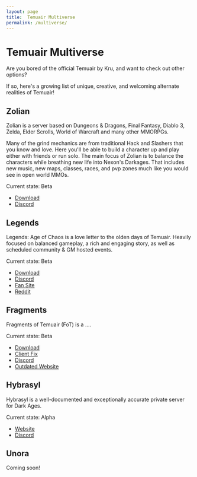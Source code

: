 ```yaml
---
layout: page
title:  Temuair Multiverse
permalink: /multiverse/
---
```


<!-- Reminder: this page was motivated by my ideas being called "retarded" in DAU... -->
# Temuair Multiverse

Are you bored of the official Temuair by Kru, and want to check out other options?

If so, here's a growing list of unique, creative, and welcoming alternate realities of Temuair!

## Zolian

Zolian is a server based on Dungeons & Dragons, Final Fantasy, Diablo 3, Zelda, Elder Scrolls, World of Warcraft and many other MMORPGs.

Many of the grind mechanics are from traditional Hack and Slashers that you know and love. Here you'll be able to build a character up and play either with friends or run solo. The main focus of Zolian is to balance the characters while breathing new life into Nexon's Darkages. That includes new music, new maps, classes, races, and pvp zones much like you would see in open world MMOs.

Current state: Beta

- [Download](https://www.thebucknetwork.com/zolian)
- [Discord](https://discord.gg/WbP2wU5CcB)

## Legends

Legends: Age of Chaos is a love letter to the olden days of Temuair. Heavily focused on balanced gameplay, a rich and engaging story, as well as scheduled community & GM hosted events.

Current state: Beta

- [Download](https://drive.google.com/file/d/1R6tSZ8SYC-A38VZoj2FnwpACnP2gjikn/edit)
- [Discord](https://discord.gg/YekJdzKzQR)
- [Fan Site](https://sevmccauley.wixsite.com/legends)
- [Reddit](https://www.reddit.com/r/Darkages/comments/13nrgfw/legends_age_of_chaos_private_server/)

## Fragments

Fragments of Temuair (FoT) is a ....

Current state: Beta

- [Download](https://drive.google.com/file/d/1Eq9aYV3K497oPbMy-du26FQ30EpHK5Sv/view?usp=sharing)
- [Client Fix](https://drive.google.com/file/d/1lqhoEeBkJ89eOVNpBpI9SiR-DgtdlGCo/view?usp=drive_link)
- [Discord](https://discord.gg/FC7msfwDue)
- [Outdated Website](https://fragmentsoftemuair1.wixsite.com/website/downloads)

## Hybrasyl

Hybrasyl is a well-documented and exceptionally accurate private server for Dark Ages.

Current state: Alpha

- [Website](https://www.hybrasyl.com/)
- [Discord](https://discord.gg/6xhf6Ck2ra)

## Unora

Coming soon!
